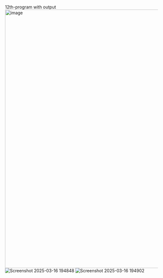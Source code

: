 12th-program with output
<img width="851" alt="image" src="https://github.com/user-attachments/assets/3043b323-de73-478d-893a-1d01310c273a" />
![Screenshot 2025-03-16 194848](https://github.com/user-attachments/assets/42f38062-71bc-4bbe-af43-68d6d02c9721)
![Screenshot 2025-03-16 194902](https://github.com/user-attachments/assets/d2588dbd-2901-48f2-81f3-4ec1f9b9b91b)


